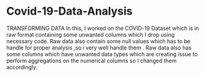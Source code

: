 # Covid-19-Data-Analysis
TRANSFORMING DATA
In  this, I worked on the COVID-19 Dataset which is in raw format containing some  unwanted columns which I drop using necessary code. Raw data also contain some  null values which has to  be handle  for proper analysis ,so  i  very well handle them .
Raw data also  has some columns which have unwanted data types which are creating issue to  perform  aggregations on the numerical columns  so I changed them accordingly.
